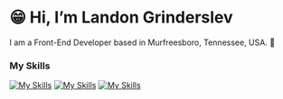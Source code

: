 # 😁 Hi, I’m Landon Grinderslev

I am a Front-End Developer based in Murfreesboro, Tennessee, USA. 🗽

### My Skills
[![My Skills](https://skillicons.dev/icons?i=html,css)](https://skillicons.dev)  [![My Skills](https://skillicons.dev/icons?i=js,react)](https://skillicons.dev) [![My Skills](https://skillicons.dev/icons?i=tailwind)](https://skillicons.dev)



